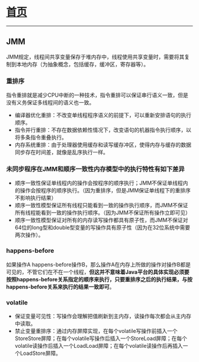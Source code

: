 # [首页](/blog/)

***

## JMM
JMM规定，线程间共享变量保存于堆内存中，线程使用共享变量时，需要将其复制到本地内存（为抽象概念，包括缓存，缓冲区，寄存器等）。

### 重排序
指令重排就是减少CPU中断的一种技术，指令重排可以保证串行语义一致，但是没有义务保证多线程间的语义也一致。

- 编译器优化重排：不改变单线程程序语义的前提下，可以重新安排语句的执行顺序。
- 指令并行重排：不存在数据依赖性情况下，改变语句的机器指令执行顺序，以将多条指令重叠执行。
- 内存系统重排：由于处理器使用缓存和读写缓存冲区，使得内存与缓存的数据同步存在时间差，就像是乱序执行一样。

### 未同步程序在JMM和顺序一致性内存模型中的执行特性有如下差异
- 顺序一致性保证单线程内的操作会按程序的顺序执行；JMM不保证单线程内的操作会按程序的顺序执行。（因为重排序，但是JMM保证单线程下的重排序不影响执行结果）
- 顺序一致性模型保证所有线程只能看到一致的操作执行顺序，而JMM不保证所有线程能看到一致的操作执行顺序。（因为JMM不保证所有操作立即可见）
- 顺序一致性模型保证对所有的内存读写操作都具有原子性，而JMM不保证对64位的long型和double型变量的写操作具有原子性（因为在32位系统中需要两次操作）。

### happens-before
如果操作A happens-before操作B，那么操作A在内存上所做的操作对操作B都是可见的，不管它们在不在一个线程，**但这并不意味着Java平台的具体实现必须要按照happens-before关系指定的顺序来执行，只要重排序之后的执行结果，与按happens-before关系来执行的结果一致即可**。

### volatile
- 保证变量可见性：写操作会理解把值刷新到主内存，读操作每次都会从主内存中读取。
- 禁止变量重排序：通过内存屏障实现，在每个volatile写操作前插入一个StoreStore屏障；在每个volatile写操作后插入一个StoreLoad屏障；在每个volatile读操作后插入一个LoadLoad屏障；在每个volatile读操作后再插入一个LoadStore屏障。